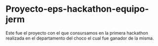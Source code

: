 # Proyecto-eps-hackathon-equipo-jerm
Este fue el proyecto con el que consursamos en la primera hackathon realizada en el departamento del choco el cual fue ganador de la misma.
